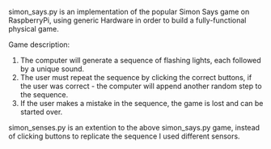 simon_says.py is an implementation of the popular Simon Says game on RaspberryPi, using generic Hardware in order to build a fully-functional physical game.

Game description:
  1. The computer will generate a sequence of flashing lights, each followed by a unique sound.
  2. The user must repeat the sequence by clicking the correct buttons, if the user was correct - the computer will append another random step to the sequence.
  3. If the user makes a mistake in the sequence, the game is lost and can be started over.

simon_senses.py is an extention to the above simon_says.py game, instead of clicking buttons to replicate the sequence I used different sensors.
